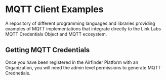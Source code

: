 # MQTT Client Examples

A repository of different programming languages and libraries providing examples of MQTT implementations that integrate directly to the Link Labs MQTT Credentials Object and MQTT ecosystem.

## Getting MQTT Credentials

Once you have been registered in the Airfinder Platform with an Organization, you will need the admin level permissions to generate MQTT Crednetials.



